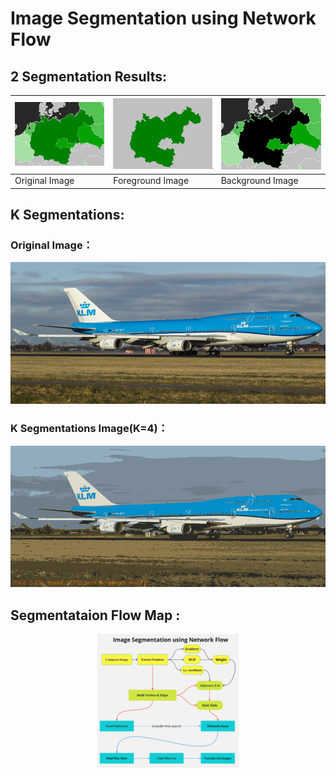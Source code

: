 # Image Segmentation using Network Flow

## 2 Segmentation Results:

| ![Image 1](Pictures/280*200.png) | ![Image 2](Pictures/result2.png) | ![Image 4](Pictures/t_set_result.png)|
|------------------------|------------------------|-------------------|
| Original Image   | Foreground Image    | Background Image |

## K Segmentations:
### Original Image：
![Image 5](Pictures/1000*450.png)
### K Segmentations Image(K=4)：
![Image 6](Pictures/result1.png) 


## Segmentataion Flow Map :
<div style="display: flex; justify-content: space-around;">
  <img src="Pictures/flow map.jpg" width="45%" alt="Image 3"/>
</div>
